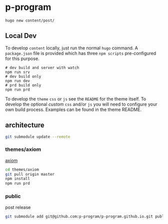 # p-program

    hugo new content/post/

## Local Dev

To develop `content` locally, just run the normal `hugo` command. A `package.json` file is provided which has three `npm scripts` pre-configured for this purpose.

```shell
# dev build and server with watch
npm run srv
# dev build only
npm run dev
# prd build only
npm run prd
```

To develop the `theme` `css` or `js` see the `README` for the theme itself. To develop the optional _custom_ `css` and/or `js` you will need to configure your own build process. Examples can be found in the theme README.

## architecture

```bash
git submodule update --remote
```

### themes/axiom

[axiom](https://themes.gohugo.io/axiom/)

```bash
cd themes/axiom
git pull origin master
npm install
npm run prd
```


### public

post release

```bash
git submodule add git@github.com:p-program/p-program.github.io.git public
```

